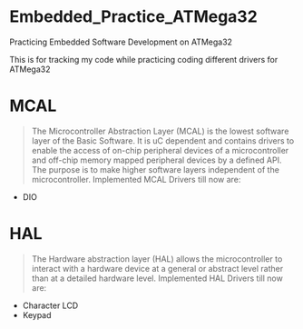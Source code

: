 # Embedded_Practice_ATMega32
Practicing Embedded Software Development on ATMega32

This is for tracking my code while practicing coding different drivers for ATMega32 

# MCAL
>The Microcontroller Abstraction Layer (MCAL) is the lowest software layer of the Basic Software. It is uC dependent and contains drivers to enable the access of on-chip peripheral devices of a microcontroller and off-chip memory mapped peripheral devices by a defined API. The purpose is to make higher software layers independent of the microcontroller.
Implemented MCAL Drivers till now are:
* DIO

# HAL
>The Hardware abstraction layer (HAL) allows the microcontroller to interact with a hardware device at a general or abstract level rather than at a detailed hardware level.
Implemented HAL Drivers till now are:

* Character LCD
* Keypad


